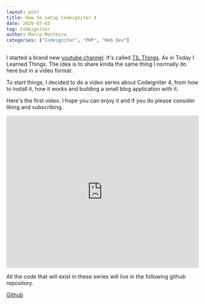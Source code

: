 ```yaml
---
layout: post
title: How to setup Codeigniter 4
date: 2020-07-03
tag: Codeigniter
author: Marco Monteiro
categories: ["Codeigniter", "PHP", "Web Dev"]
---
```


I started a brand new [youtube channel](https://www.youtube.com/channel/UC9HQjernJPHN-RoKMwtYQ4w). It's called [TIL Things](https://www.youtube.com/channel/UC9HQjernJPHN-RoKMwtYQ4w). As in Today I Learned Things. The idea is to share kinda the same thing I normally do here but in a video format.

To start things, I decided to do a video series about Codeigniter 4, from how to install it, how it works and building a small blog application with it.

Here's the first video. I hope you can enjoy it and if you do please consider liking and subscribing.

<iframe width="100%" height="400" src="https://www.youtube.com/embed/tSdbT0GMEqU" frameborder="0" allow="accelerometer; autoplay; encrypted-media; gyroscope; picture-in-picture" allowfullscreen></iframe>

All the code that will exist in these series will live in the following github repository.

[Github](https://github.com/mpmont/ci4-screencasts)